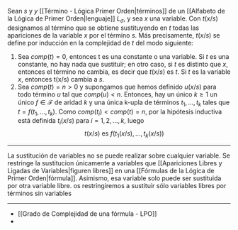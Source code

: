 Sean $s$ y $y$ [[Término - Lógica Primer Orden|términos]] de un [[Alfabeto de la Lógica de Primer Orden|lenguaje]] $L_\sigma$, y sea $x$ una variable. Con $t(x/s)$ designamos al término que se obtiene sustituyendo en $t$ todas las apariciones de la variable $x$ por el término $s$. Más precisamente, $t(x/s)$ se define por inducción en la complejidad de $t$ del modo siguiente:
1. Sea $comp(t)=0$, entonces t es una constante o una variable. Si $t$ es una constante, no hay nada que sustituir; en otro caso, si $t$ es distinto que $x$, entonces el término no cambia, es decir que $t(x/s)$ es $t$. Si $t$ es la variable $x$, entonces t(x/s) cambia a $s$.
2. Sea $comp(t)=n>0$ y supongamos que hemos definido $u(x/s)$ para todo término $u$ tal que $comp(u)<n$. Entonces, hay un único $k≥1$ un único $f\in\mathcal{F}$ de aridad $k$ y una única k-upla de términos $t_1,...,t_k$ tales que $t=f(t_1,...,t_k)$. Como $comp(t_i)<comp(t)=n$, por la hipótesis inductiva está definida $t_i(x/s)$ para $i=1,2,...,k$, luego $$t(x/s) \text{ es }f(t_1(x/s),...,t_k(x/s))$$
***
La sustitución de variables no se puede realizar sobre  cualquier variable. Se restringe la sustitucion únicamente a variables que [[Apariciones Libres y Ligadas de Variables|figuren libres]] en una [[Fórmulas de la Lógica de Primer Orden|fórmula]]. 
Asimismo, esa variable solo puede ser sustituida por otra variable libre.
os restringiremos a sustituir sólo variables libres por términos sin variables
***
- [[Grado de Complejidad de una fórmula - LPO]]
- 
